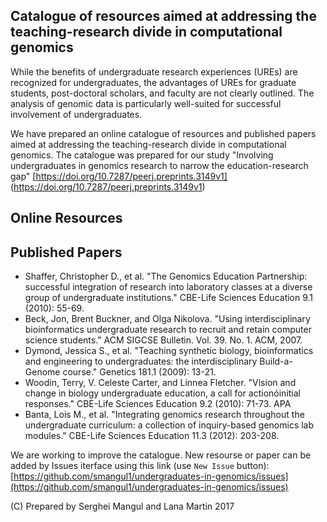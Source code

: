 ## Catalogue of resources aimed at addressing the teaching-research divide in computational genomics

While the benefits of undergraduate research experiences (UREs) are recognized for undergraduates, the advantages of UREs for graduate students, post-doctoral scholars, and faculty are not clearly outlined. The analysis of genomic data is particularly well-suited for successful involvement of undergraduates. 

We have prepared an online catalogue of resources and published papers aimed at addressing the teaching-research divide in computational genomics. The catalogue was prepared for our study "Involving undergraduates in genomics research to narrow the education-research gap" [https://doi.org/10.7287/peerj.preprints.3149v1] (https://doi.org/10.7287/peerj.preprints.3149v1)

## Online Resources



## Published Papers

- Shaffer, Christopher D., et al. "The Genomics Education Partnership: successful integration of research into laboratory classes at a diverse group of undergraduate institutions." CBE-Life Sciences Education 9.1 (2010): 55-69.
- Beck, Jon, Brent Buckner, and Olga Nikolova. "Using interdisciplinary bioinformatics undergraduate research to recruit and retain computer science students." ACM SIGCSE Bulletin. Vol. 39. No. 1. ACM, 2007.
- Dymond, Jessica S., et al. "Teaching synthetic biology, bioinformatics and engineering to undergraduates: the interdisciplinary Build-a-Genome course." Genetics 181.1 (2009): 13-21.
- Woodin, Terry, V. Celeste Carter, and Linnea Fletcher. "Vision and change in biology undergraduate education, a call for actionóinitial responses." CBE-Life Sciences Education 9.2 (2010): 71-73.
APA	
- Banta, Lois M., et al. "Integrating genomics research throughout the undergraduate curriculum: a collection of inquiry-based genomics lab modules." CBE-Life Sciences Education 11.3 (2012): 203-208.



We are working to improve the catalogue. New resourse  or paper can be added by Issues iterface using this link (use `New Issue` button): [https://github.com/smangul1/undergraduates-in-genomics/issues](https://github.com/smangul1/undergraduates-in-genomics/issues)

(C) Prepared by Serghei Mangul and Lana Martin 2017
